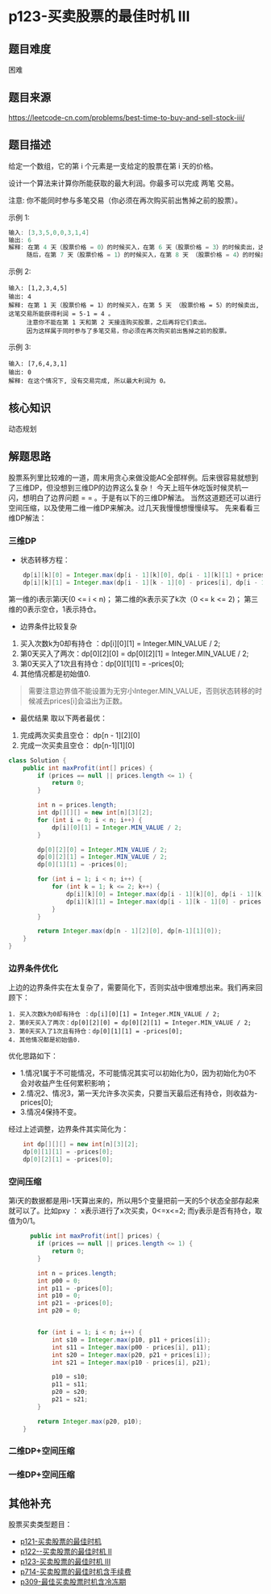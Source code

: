 # p123-买卖股票的最佳时机 III
## 题目难度
困难
## 题目来源
https://leetcode-cn.com/problems/best-time-to-buy-and-sell-stock-iii/
## 题目描述

给定一个数组，它的第 i 个元素是一支给定的股票在第 i 天的价格。

设计一个算法来计算你所能获取的最大利润。你最多可以完成 两笔 交易。

注意: 你不能同时参与多笔交易（你必须在再次购买前出售掉之前的股票）。

示例 1:
```java
输入: [3,3,5,0,0,3,1,4]
输出: 6
解释: 在第 4 天（股票价格 = 0）的时候买入，在第 6 天（股票价格 = 3）的时候卖出，这笔交易所能获得利润 = 3-0 = 3 。
     随后，在第 7 天（股票价格 = 1）的时候买入，在第 8 天 （股票价格 = 4）的时候卖出，这笔交易所能获得利润 = 4-1 = 3 。
```

示例 2:

```
输入: [1,2,3,4,5]
输出: 4
解释: 在第 1 天（股票价格 = 1）的时候买入，在第 5 天 （股票价格 = 5）的时候卖出, 这笔交易所能获得利润 = 5-1 = 4 。   
     注意你不能在第 1 天和第 2 天接连购买股票，之后再将它们卖出。   
     因为这样属于同时参与了多笔交易，你必须在再次购买前出售掉之前的股票。
```

示例 3:
```
输入: [7,6,4,3,1] 
输出: 0 
解释: 在这个情况下, 没有交易完成, 所以最大利润为 0。
```

## 核心知识

动态规划

## 解题思路
股票系列里比较难的一道，周末用贪心来做没能AC全部样例。后来很容易就想到了三维DP，但没想到三维DP的边界这么复杂！
今天上班午休吃饭时候灵机一闪，想明白了边界问题 = = 。于是有以下的三维DP解法。
当然这道题还可以进行空间压缩，以及使用二维一维DP来解决。过几天我慢慢想慢慢续写。
先来看看三维DP解法：
### 三维DP
- 状态转移方程：
```java
    dp[i][k][0] = Integer.max(dp[i - 1][k][0], dp[i - 1][k][1] + prices[i]);
    dp[i][k][1] = Integer.max(dp[i - 1][k - 1][0] - prices[i], dp[i - 1][k][1]);
```
第一维的i表示第i天(0 <= i < n)；
第二维的k表示买了k次（0 <= k <= 2)；
第三维的0表示空仓，1表示持仓。

- 边界条件比较复杂
1. 买入次数k为0却有持仓 ：dp[i][0][1] = Integer.MIN_VALUE / 2;
2. 第0天买入了两次：dp[0][2][0] = dp[0][2][1] = Integer.MIN_VALUE / 2;
3. 第0天买入了1次且有持仓：dp[0][1][1] = -prices[0];
4. 其他情况都是初始值0.

> 需要注意边界值不能设置为无穷小Integer.MIN_VALUE，否则状态转移的时候减去prices[i]会溢出为正数。

- 最优结果
取以下两者最优：
1. 完成两次买卖且空仓： dp[n - 1][2][0]
2. 完成一次买卖且空仓： dp[n-1][1][0]

```java
class Solution {
    public int maxProfit(int[] prices) {
        if (prices == null || prices.length <= 1) {
            return 0;
        }

        int n = prices.length;
        int dp[][][] = new int[n][3][2];
        for (int i = 0; i < n; i++) {
            dp[i][0][1] = Integer.MIN_VALUE / 2;
        }

        dp[0][2][0] = Integer.MIN_VALUE / 2;
        dp[0][2][1] = Integer.MIN_VALUE / 2;
        dp[0][1][1] = -prices[0];

        for (int i = 1; i < n; i++) {
            for (int k = 1; k <= 2; k++) {
                dp[i][k][0] = Integer.max(dp[i - 1][k][0], dp[i - 1][k][1] + prices[i]);
                dp[i][k][1] = Integer.max(dp[i - 1][k - 1][0] - prices[i], dp[i - 1][k][1]);
            }
        }

        return Integer.max(dp[n - 1][2][0], dp[n-1][1][0]);
    }
}
```
### 边界条件优化
上边的边界条件实在太复杂了，需要简化下，否则实战中很难想出来。我们再来回顾下：
```text
1. 买入次数k为0却有持仓 ：dp[i][0][1] = Integer.MIN_VALUE / 2;
2. 第0天买入了两次：dp[0][2][0] = dp[0][2][1] = Integer.MIN_VALUE / 2;
3. 第0天买入了1次且有持仓：dp[0][1][1] = -prices[0];
4. 其他情况都是初始值0.
```
优化思路如下：
- 1.情况1属于不可能情况，不可能情况其实可以初始化为0，因为初始化为0不会对收益产生任何累积影响；
- 2.情况2、情况3，第一天允许多次买卖，只要当天最后还有持仓，则收益为-prices[0];
- 3.情况4保持不变。

经过上述调整，边界条件其实简化为：

```java
    int dp[][][] = new int[n][3][2];
    dp[0][1][1] = -prices[0];
    dp[0][2][1] = -prices[0];
```

### 空间压缩

第i天的数据都是用i-1天算出来的，所以用5个变量把前一天的5个状态全部存起来就可以了。比如pxy ： x表示进行了x次买卖，0<=x<=2; 而y表示是否有持仓，取值为0/1。

```java
      public int maxProfit(int[] prices) {
        if (prices == null || prices.length <= 1) {
            return 0;
        }

        int n = prices.length;
        int p00 = 0;
        int p11 = -prices[0];
        int p10 = 0;
        int p21 = -prices[0];
        int p20 = 0;


        for (int i = 1; i < n; i++) {
            int s10 = Integer.max(p10, p11 + prices[i]);
            int s11 = Integer.max(p00 - prices[i], p11);
            int s20 = Integer.max(p20, p21 + prices[i]);
            int s21 = Integer.max(p10 - prices[i], p21);

            p10 = s10;
            p11 = s11;
            p20 = s20;
            p21 = s21;
        }

        return Integer.max(p20, p10);
    }

```


### 二维DP+空间压缩


### 一维DP+空间压缩

## 其他补充
股票买卖类型题目：
- [p121-买卖股票的最佳时机](p121-best-time-to-buy-and-sell-stock.md)
- [p122--买卖股票的最佳时机 II](p122-best-time-to-buy-and-sell-stock-ii.md)
- [p123-买卖股票的最佳时机 III](p123-best-time-to-buy-and-sell-stock-iii.md)
- [p714-买卖股票的最佳时机含手续费](p714-best-time-to-buy-and-sell-stock-with-transaction-fee.md)
- [p309-最佳买卖股票时机含冷冻期](p309_best-time-to-buy-and-sell-stock-with-cooldown.md)